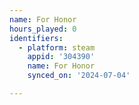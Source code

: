```yaml
---
name: For Honor
hours_played: 0
identifiers:
  - platform: steam
    appid: '304390'
    name: For Honor
    synced_on: '2024-07-04'

---
```

